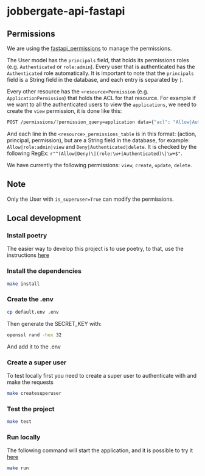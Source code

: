 # jobbergate-api-fastapi

## Permissions
We are using the [fastapi_permissions](https://github.com/holgi/fastapi-permissions) to manage the
permissions.

The User model has the `principals` field, that holds its permissions roles (e.g. `Authenticated` or
`role:admin`). Every user that is authenticated has the `Authenticated` role automatically. It is important
to note that the `principals` field is a String field in the database, and each entry is separated by `|`.

Every other resource has the `<resource>Permission` (e.g. `ApplicationPermission`) that holds the ACL for that resource.
For example if we want to all the authenticated users to view the `applications`, we need to create the `view`
permission, it is done like this:

```bash
POST /permissions/?permission_query=application data={"acl": "Allow|Authenticated|view"}
```

And each line in the `<resource>_permissions_table` is in this format: (action, principal, permission), but
are a String field in the database, for example: `Allow|role:admin|view` and `Deny|Authenticated|delete`.
It is checked by the following RegEx: `r"^(Allow|Deny)\|(role:\w+|Authenticated)\|\w+$"`.

We have currently the following permissions: `view`, `create`, `update`, `delete`.

## Note
Only the User with `is_superuser=True` can modify the permissions.

## Local development

### Install poetry
The easier way to develop this project is to use poetry, to that, use the instructions [here](https://github.com/python-poetry/poetry#installation)

### Install the dependencies
```bash
make install
```

### Create the .env
```bash
cp default.env .env
```
Then generate the SECRET_KEY with:
```bash
openssl rand -hex 32
```
And add it to the .env

### Create a super user
To test locally first you need to create a super user to authenticate with and make the requests
```bash
make createsuperuser
```

### Test the project
```bash
make test
```

### Run locally
The following command will start the application, and it is possible to try it [here](http://localhost:8000/docs)
```bash
make run
```
